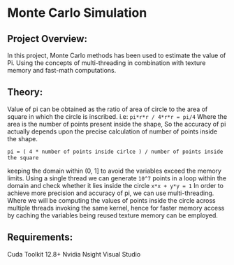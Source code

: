# Monte Carlo Simulation

## Project Overview:
In this project, Monte Carlo methods has been used to estimate the value of Pi. Using the concepts of multi-threading in combination with texture memory and fast-math computations.

## Theory:
Value of pi can be obtained as the ratio of area of circle to the area of square in which the circle is inscribed. i.e: `pi*r*r / 4*r*r = pi/4`
Where the area is the number of points present inside the shape, So the accuracy of pi actually depends upon the precise calculation of number of points inside the shape.

`pi = ( 4 * number of points inside cirlce ) / number of points inside the square`

keeping the domain within (0, 1] to avoid the variables exceed the memory limits.
Using a single thread we can generate `10^7` points in a loop within the domain and check whether it lies inside the circle `x*x + y*y = 1` 
In order to achieve more precision and accuracy of pi, we can use multi-threading. Where we will be computing the values of points inside the circle across multiple threads invoking the same kernel, hence for faster memory access by caching the variables being reused texture memory can be employed.


## Requirements:
Cuda Toolkit 12.8+
Nvidia Nsight Visual Studio
